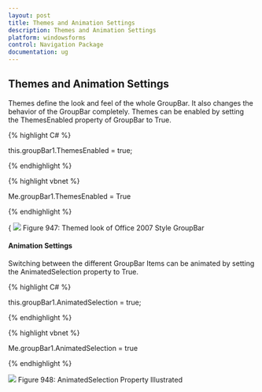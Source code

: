 ```yaml
---
layout: post
title: Themes and Animation Settings
description: Themes and Animation Settings
platform: windowsforms
control: Navigation Package
documentation: ug
---
```

## Themes and Animation Settings

Themes define the look and feel of the whole GroupBar. It also changes the behavior of the GroupBar completely. Themes can be 
enabled by setting the ThemesEnabled property of GroupBar to True.

{% highlight C# %}  

this.groupBar1.ThemesEnabled = true;

{% endhighlight %}


{% highlight vbnet %} 

Me.groupBar1.ThemesEnabled = True

{% endhighlight %}


{ ![](Overview_images/Overview_img37.jpeg) 
Figure 947: Themed look of Office 2007 Style GroupBar


#### Animation Settings

Switching between the different GroupBar Items can be animated by setting the AnimatedSelection property to True.

{% highlight C# %} 

this.groupBar1.AnimatedSelection = true;

 {% endhighlight %}

 
 
{% highlight vbnet %} 

Me.groupBar1.AnimatedSelection = true

{% endhighlight %}


![](Overview_images/Overview_img38.jpeg)
Figure 948: AnimatedSelection Property Illustrated